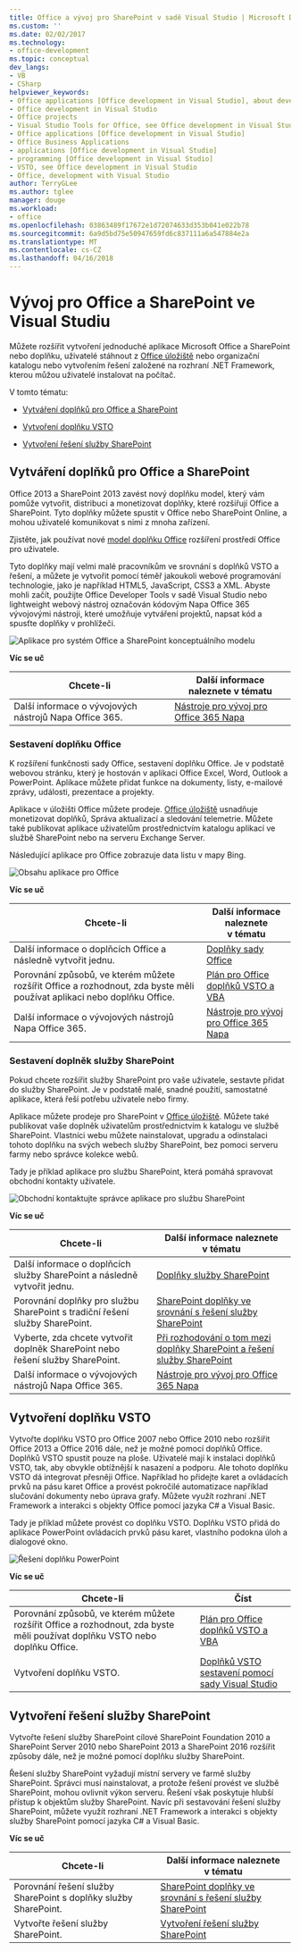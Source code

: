 ```yaml
---
title: Office a vývoj pro SharePoint v sadě Visual Studio | Microsoft Docs
ms.custom: ''
ms.date: 02/02/2017
ms.technology:
- office-development
ms.topic: conceptual
dev_langs:
- VB
- CSharp
helpviewer_keywords:
- Office applications [Office development in Visual Studio], about developing applications
- Office development in Visual Studio
- Office projects
- Visual Studio Tools for Office, see Office development in Visual Studio
- Office applications [Office development in Visual Studio]
- Office Business Applications
- applications [Office development in Visual Studio]
- programming [Office development in Visual Studio]
- VSTO, see Office development in Visual Studio
- Office, development with Visual Studio
author: TerryGLee
ms.author: tglee
manager: douge
ms.workload:
- office
ms.openlocfilehash: 03863489f17672e1d72074633d353b041e022b78
ms.sourcegitcommit: 6a9d5bd75e50947659fd6c837111a6a547884e2a
ms.translationtype: MT
ms.contentlocale: cs-CZ
ms.lasthandoff: 04/16/2018
---
```

# <a name="office-and-sharepoint-development-in-visual-studio"></a>Vývoj pro Office a SharePoint ve Visual Studiu
  Můžete rozšířit vytvoření jednoduché aplikace Microsoft Office a SharePoint nebo doplňku, uživatelé stáhnout z [Office úložiště](https://store.office.com/) nebo organizační katalogu nebo vytvořením řešení založené na rozhraní .NET Framework, kterou můžou uživatelé instalovat na počítač.  
  
 V tomto tématu:  
  
-   [Vytváření doplňků pro Office a SharePoint](#Apps)  
  
-   [Vytvoření doplňku VSTO](#Add-ins)  
  
-   [Vytvoření řešení služby SharePoint](#Solutions)  
  
##  <a name="Apps"></a> Vytváření doplňků pro Office a SharePoint  
 Office 2013 a SharePoint 2013 zavést nový doplňku model, který vám pomůže vytvořit, distribuci a monetizovat doplňky, které rozšiřují Office a SharePoint.  Tyto doplňky můžete spustit v Office nebo SharePoint Online, a mohou uživatelé komunikovat s nimi z mnoha zařízení.  
  
 Zjistěte, jak používat nové [model doplňku Office](https://msdn.microsoft.com/library/office/jj220082.aspx) rozšíření prostředí Office pro uživatele.  
  
 Tyto doplňky mají velmi malé pracovníkům ve srovnání s doplňků VSTO a řešení, a můžete je vytvořit pomocí téměř jakoukoli webové programování technologie, jako je například HTML5, JavaScript, CSS3 a XML.  Abyste mohli začít, použijte Office Developer Tools v sadě Visual Studio nebo lightweight webový nástroj označován kódovým Napa Office 365 vývojovými nástroji, které umožňuje vytváření projektů, napsat kód a spusťte doplňky v prohlížeči.  
  
 ![Aplikace pro systém Office a SharePoint konceptuálního modelu](../vsto/media/officeandsharepointapps2015.png "aplikací pro systém Office a SharePoint konceptuálního modelu")  
  
 **Víc se uč**  
  
|Chcete-li|Další informace naleznete v tématu|  
|--------|---------|  
|Další informace o vývojových nástrojů Napa Office 365.|[Nástroje pro vývoj pro Office 365 Napa](https://msdn.microsoft.com/library/dn974046.aspx)|  
  
### <a name="build-an-office-add-in"></a>Sestavení doplňku Office  
 K rozšíření funkčnosti sady Office, sestavení doplňku Office. Je v podstatě webovou stránku, který je hostován v aplikaci Office Excel, Word, Outlook a PowerPoint. Aplikace můžete přidat funkce na dokumenty, listy, e-mailové zprávy, události, prezentace a projekty.  
  
 Aplikace v úložišti Office můžete prodeje.  [Office úložiště](https://store.office.com/) usnadňuje monetizovat doplňků, Správa aktualizací a sledování telemetrie. Můžete také publikovat aplikace uživatelům prostřednictvím katalogu aplikací ve službě SharePoint nebo na serveru Exchange Server.  
  
 Následující aplikace pro Office zobrazuje data listu v mapy Bing.  
  
 ![Obsahu aplikace pro Office](../vsto/media/appforoffice.png "obsahu aplikace pro Office")  
  
 **Víc se uč**  
  
|Chcete-li|Další informace naleznete v tématu|  
|--------|---------|  
|Další informace o doplňcích Office a následně vytvořit jednu.|[Doplňky sady Office](http://msdn.microsoft.com/office/dn448457)|  
|Porovnání způsobů, ve kterém můžete rozšířit Office a rozhodnout, zda byste měli používat aplikaci nebo doplňku Office.|[Plán pro Office doplňků VSTO a VBA](http://blogs.msdn.com/b/officeapps/archive/2013/06/18/roadmap-for-apps-for-office-vsto-and-vba.aspx)|  
|Další informace o vývojových nástrojů Napa Office 365.|[Nástroje pro vývoj pro Office 365 Napa](https://msdn.microsoft.com/library/dn974046.aspx)|  
  
### <a name="build-a-sharepoint-add-in"></a>Sestavení doplněk služby SharePoint  
 Pokud chcete rozšířit služby SharePoint pro vaše uživatele, sestavte přidat do služby SharePoint. Je v podstatě malé, snadné použití, samostatné aplikace, která řeší potřebu uživatele nebo firmy.  
  
 Aplikace můžete prodeje pro SharePoint v [Office úložiště](https://store.office.com/). Můžete také publikovat vaše doplněk uživatelům prostřednictvím k katalogu ve službě SharePoint.  Vlastníci webu můžete nainstalovat, upgradu a odinstalaci tohoto doplňku na svých webech služby SharePoint, bez pomoci serveru farmy nebo správce kolekce webů.  
  
 Tady je příklad aplikace pro službu SharePoint, která pomáhá spravovat obchodní kontakty uživatele.  
  
 ![Obchodní kontaktujte správce aplikace pro službu SharePoint](../vsto/media/appforsharepoint.png "obchodní kontaktujte správce aplikace pro službu SharePoint")  
  
 **Víc se uč**  
  
|Chcete-li|Další informace naleznete v tématu|  
|--------|---------|  
|Další informace o doplňcích služby SharePoint a následně vytvořit jednu.|[Doplňky služby SharePoint](https://msdn.microsoft.com/library/office/fp179930.aspx)|  
|Porovnání doplňky pro službu SharePoint s tradiční řešení služby SharePoint.|[SharePoint doplňky ve srovnání s řešení služby SharePoint](http://msdn.microsoft.com/library/office/jj163114.aspx)|  
|Vyberte, zda chcete vytvořit doplněk SharePoint nebo řešení služby SharePoint.|[Při rozhodování o tom mezi doplňky SharePoint a řešení služby SharePoint](https://msdn.microsoft.com/library/office/jj163114.aspx)|  
|Další informace o vývojových nástrojů Napa Office 365.|[Nástroje pro vývoj pro Office 365 Napa](https://msdn.microsoft.com/library/dn974046.aspx)|  
  
##  <a name="Add-ins"></a> Vytvoření doplňku VSTO  
 Vytvořte doplňku VSTO pro Office 2007 nebo Office 2010 nebo rozšířit Office 2013 a Office 2016 dále, než je možné pomocí doplňků Office. Doplňků VSTO spustit pouze na ploše. Uživatelé mají k instalaci doplňků VSTO, tak, aby obvykle obtížnější k nasazení a podporu.  Ale tohoto doplňku VSTO dá integrovat přesněji Office. Například ho přidejte karet a ovládacích prvků na pásu karet Office a provést pokročilé automatizace například slučování dokumenty nebo úprava grafy. Můžete využít rozhraní .NET Framework a interakci s objekty Office pomocí jazyka C# a Visual Basic.  
  
 Tady je příklad můžete provést co doplňku VSTO. Doplňku VSTO přidá do aplikace PowerPoint ovládacích prvků pásu karet, vlastního podokna úloh a dialogové okno.  
  
 ![Řešení doplňku PowerPoint](../vsto/media/powerpointaddin.png "PowerPoint doplňku řešení")  
  
 **Víc se uč**  
  
|Chcete-li|Číst|  
|--------|----------|  
|Porovnání způsobů, ve kterém můžete rozšířit Office a rozhodnout, zda byste měli používat doplňku VSTO nebo doplňku Office.|[Plán pro Office doplňků VSTO a VBA](http://blogs.msdn.com/b/officeapps/archive/2013/06/18/roadmap-for-apps-for-office-vsto-and-vba.aspx)|  
|Vytvoření doplňku VSTO.|[Doplňků VSTO sestavení pomocí sady Visual Studio](https://msdn.microsoft.com/library/jj620922.aspx)|  
  
##  <a name="Solutions"></a> Vytvoření řešení služby SharePoint  
 Vytvořte řešení služby SharePoint cílové SharePoint Foundation 2010 a SharePoint Server 2010 nebo SharePoint 2013 a SharePoint 2016 rozšířit způsoby dále, než je možné pomocí doplňku služby SharePoint.  
  
 Řešení služby SharePoint vyžadují místní servery ve farmě služby SharePoint. Správci musí nainstalovat, a protože řešení provést ve službě SharePoint, mohou ovlivnit výkon serveru. Řešení však poskytuje hlubší přístup k objektům služby SharePoint. Navíc při sestavování řešení služby SharePoint, můžete využít rozhraní .NET Framework a interakci s objekty služby SharePoint pomocí jazyka C# a Visual Basic.  
  
 **Víc se uč**  
  
|Chcete-li|Další informace naleznete v tématu|  
|--------|---------|  
|Porovnání řešení služby SharePoint s doplňky služby SharePoint.|[SharePoint doplňky ve srovnání s řešení služby SharePoint](http://msdn.microsoft.com/library/office/jj163114.aspx)|  
|Vytvořte řešení služby SharePoint.|[Vytvoření řešení služby SharePoint](../sharepoint/create-sharepoint-solutions.md)|  
  
  